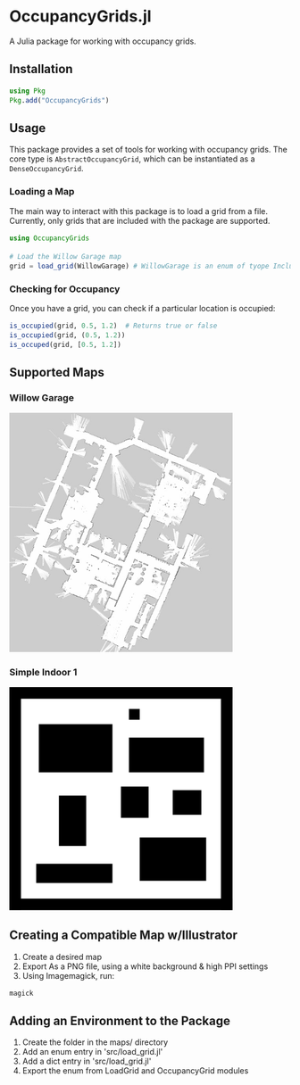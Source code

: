 # OccupancyGrids.jl

A Julia package for working with occupancy grids.

## Installation

```julia
using Pkg
Pkg.add("OccupancyGrids")
```

## Usage

This package provides a set of tools for working with occupancy grids. The core type is `AbstractOccupancyGrid`, which can be instantiated as a `DenseOccupancyGrid`.

### Loading a Map

The main way to interact with this package is to load a grid from a file. Currently, only grids that are included with the package are supported.

```julia
using OccupancyGrids

# Load the Willow Garage map
grid = load_grid(WillowGarage) # WillowGarage is an enum of tyope IncludedMaps
```

### Checking for Occupancy

Once you have a grid, you can check if a particular location is occupied:

```julia
is_occupied(grid, 0.5, 1.2)  # Returns true or false
is_occupied(grid, (0.5, 1.2))
is_occuped(grid, [0.5, 1.2])
```

## Supported Maps

### Willow Garage

<img src="maps/willow_garage/willow_garage.jpg" width="400"/>

### Simple Indoor 1

<img src="maps/simple_indoor_1/simple_indoor_1.png" width="400"/>

## Creating a Compatible Map w/Illustrator

1. Create a desired map
2. Export As a PNG file, using a white background & high PPI settings
3. Using Imagemagick, run:
```bash
magick 
```

## Adding an Environment to the Package
1. Create the folder in the maps/ directory
2. Add an enum entry in 'src/load_grid.jl'
3. Add a dict entry in 'src/load_grid.jl'
4. Export the enum from LoadGrid and OccupancyGrid modules
